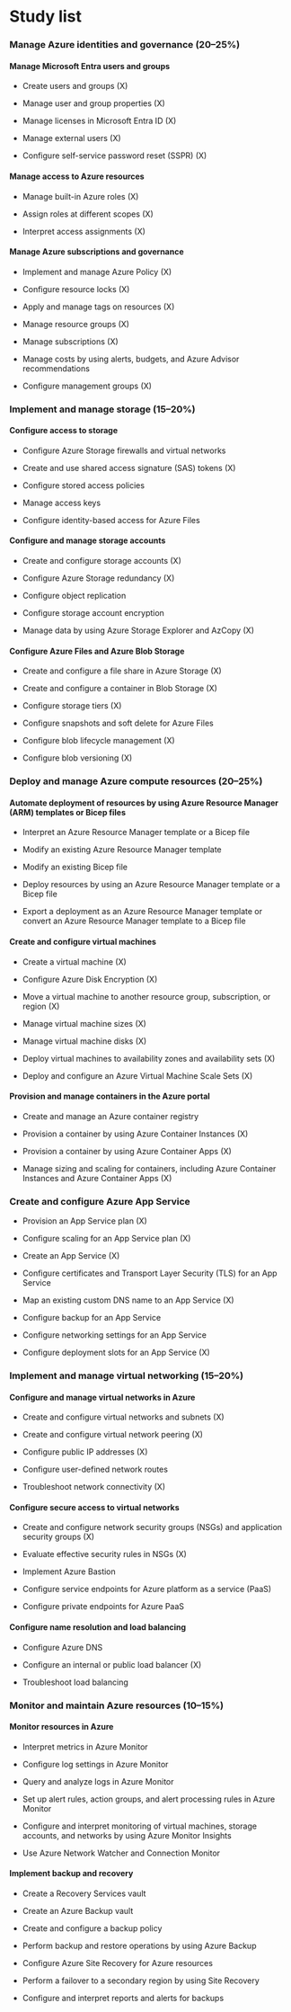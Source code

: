 # Study list

### Manage Azure identities and governance (20–25%) 

#### Manage Microsoft Entra users and groups

- Create users and groups (X)
    
- Manage user and group properties (X)
    
- Manage licenses in Microsoft Entra ID (X)
    
- Manage external users (X)
    
- Configure self-service password reset (SSPR) (X)
    

#### Manage access to Azure resources

- Manage built-in Azure roles (X)
    
- Assign roles at different scopes (X)
    
- Interpret access assignments (X)
    

#### Manage Azure subscriptions and governance

- Implement and manage Azure Policy (X)
    
- Configure resource locks (X)
    
- Apply and manage tags on resources (X)
    
- Manage resource groups (X)
    
- Manage subscriptions (X)
    
- Manage costs by using alerts, budgets, and Azure Advisor recommendations
    
- Configure management groups (X)
    

### Implement and manage storage (15–20%)

#### Configure access to storage

- Configure Azure Storage firewalls and virtual networks
    
- Create and use shared access signature (SAS) tokens (X)
    
- Configure stored access policies
    
- Manage access keys
    
- Configure identity-based access for Azure Files
    

#### Configure and manage storage accounts

- Create and configure storage accounts (X)
    
- Configure Azure Storage redundancy (X)
    
- Configure object replication 
    
- Configure storage account encryption
    
- Manage data by using Azure Storage Explorer and AzCopy (X)
    

#### Configure Azure Files and Azure Blob Storage

- Create and configure a file share in Azure Storage (X)
    
- Create and configure a container in Blob Storage (X)
    
- Configure storage tiers (X)
    
- Configure snapshots and soft delete for Azure Files
    
- Configure blob lifecycle management (X)
    
- Configure blob versioning (X)
    

### Deploy and manage Azure compute resources (20–25%)

#### Automate deployment of resources by using Azure Resource Manager (ARM) templates or Bicep files

- Interpret an Azure Resource Manager template or a Bicep file
    
- Modify an existing Azure Resource Manager template
    
- Modify an existing Bicep file
    
- Deploy resources by using an Azure Resource Manager template or a Bicep file
    
- Export a deployment as an Azure Resource Manager template or convert an Azure Resource Manager template to a Bicep file
    

#### Create and configure virtual machines

- Create a virtual machine (X)
    
- Configure Azure Disk Encryption (X)
    
- Move a virtual machine to another resource group, subscription, or region (X)
    
- Manage virtual machine sizes (X)
    
- Manage virtual machine disks (X)
    
- Deploy virtual machines to availability zones and availability sets (X)
    
- Deploy and configure an Azure Virtual Machine Scale Sets (X)
    

#### Provision and manage containers in the Azure portal

- Create and manage an Azure container registry
    
- Provision a container by using Azure Container Instances (X)
    
- Provision a container by using Azure Container Apps (X)
    
- Manage sizing and scaling for containers, including Azure Container Instances and Azure Container Apps (X)
    

### Create and configure Azure App Service

- Provision an App Service plan (X)
    
- Configure scaling for an App Service plan (X)
    
- Create an App Service (X)
    
- Configure certificates and Transport Layer Security (TLS) for an App Service
    
- Map an existing custom DNS name to an App Service (X)
    
- Configure backup for an App Service
    
- Configure networking settings for an App Service 
    
- Configure deployment slots for an App Service (X)
    

### Implement and manage virtual networking (15–20%)

#### Configure and manage virtual networks in Azure

- Create and configure virtual networks and subnets (X)
    
- Create and configure virtual network peering (X)
    
- Configure public IP addresses (X)
    
- Configure user-defined network routes 
    
- Troubleshoot network connectivity (X)
    

#### Configure secure access to virtual networks

- Create and configure network security groups (NSGs) and application security groups (X)
    
- Evaluate effective security rules in NSGs (X)
    
- Implement Azure Bastion
    
- Configure service endpoints for Azure platform as a service (PaaS)
    
- Configure private endpoints for Azure PaaS
    

#### Configure name resolution and load balancing

- Configure Azure DNS
    
- Configure an internal or public load balancer (X)
    
- Troubleshoot load balancing
    

### Monitor and maintain Azure resources (10–15%)

#### Monitor resources in Azure

- Interpret metrics in Azure Monitor
    
- Configure log settings in Azure Monitor
    
- Query and analyze logs in Azure Monitor
    
- Set up alert rules, action groups, and alert processing rules in Azure Monitor
    
- Configure and interpret monitoring of virtual machines, storage accounts, and networks by using Azure Monitor Insights
    
- Use Azure Network Watcher and Connection Monitor
    

#### Implement backup and recovery

- Create a Recovery Services vault
    
- Create an Azure Backup vault
    
- Create and configure a backup policy
    
- Perform backup and restore operations by using Azure Backup
    
- Configure Azure Site Recovery for Azure resources
    
- Perform a failover to a secondary region by using Site Recovery
    
- Configure and interpret reports and alerts for backups